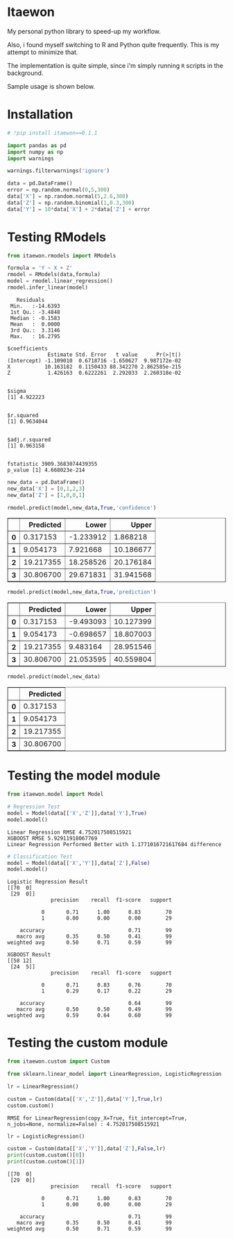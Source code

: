 # Itaewon

My personal python library to speed-up my workflow. 

Also, i found myself switching to R and Python quite frequently. This is my attempt to minimize that.

The implementation is quite simple, since i'm simply running `R` scripts in the background.

Sample usage is shown below. 



# Installation


```python
# !pip install itaewon==0.1.1
```


```python
import pandas as pd
import numpy as np
import warnings

warnings.filterwarnings('ignore')
```


```python
data = pd.DataFrame()
error = np.random.normal(0,5,300)
data['X'] = np.random.normal(5,2.6,300)
data['Z'] = np.random.binomial(1,0.3,300)
data['Y'] = 10*data['X'] + 2*data['Z'] + error
```


# Testing RModels


```python
from itaewon.rmodels import RModels
```


```python
formula = 'Y ~ X + Z'
rmodel = RModels(data,formula)
model = rmodel.linear_regression()
rmodel.infer_linear(model)
```

       Residuals       
     Min.   :-14.6393  
     1st Qu.: -3.4848  
     Median : -0.1583  
     Mean   :  0.0000  
     3rd Qu.:  3.3146  
     Max.   : 16.2795  

    $coefficients
                 Estimate Std. Error   t value      Pr(>|t|)
    (Intercept) -1.109010  0.6718716 -1.650627  9.987172e-02
    X           10.163182  0.1150433 88.342270 2.862585e-215
    Z            1.426163  0.6222261  2.292033  2.260318e-02


    $sigma
    [1] 4.922223


    $r.squared
    [1] 0.9634044


    $adj.r.squared
    [1] 0.963158


    fstatistic 3909.3683074439355
    p_value [1] 4.668023e-214




```python
new_data = pd.DataFrame()
new_data['X'] = [0,1,2,3]
new_data['Z'] = [1,0,0,1]
```


```python
rmodel.predict(model,new_data,True,'confidence')
```




<div>
<style scoped>
    .dataframe tbody tr th:only-of-type {
        vertical-align: middle;
    }

    .dataframe tbody tr th {
        vertical-align: top;
    }

    .dataframe thead th {
        text-align: right;
    }
</style>
<table border="1" class="dataframe">
  <thead>
    <tr style="text-align: right;">
      <th></th>
      <th>Predicted</th>
      <th>Lower</th>
      <th>Upper</th>
    </tr>
  </thead>
  <tbody>
    <tr>
      <th>0</th>
      <td>0.317153</td>
      <td>-1.233912</td>
      <td>1.868218</td>
    </tr>
    <tr>
      <th>1</th>
      <td>9.054173</td>
      <td>7.921668</td>
      <td>10.186677</td>
    </tr>
    <tr>
      <th>2</th>
      <td>19.217355</td>
      <td>18.258526</td>
      <td>20.176184</td>
    </tr>
    <tr>
      <th>3</th>
      <td>30.806700</td>
      <td>29.671831</td>
      <td>31.941568</td>
    </tr>
  </tbody>
</table>
</div>




```python
rmodel.predict(model,new_data,True,'prediction')
```




<div>
<style scoped>
    .dataframe tbody tr th:only-of-type {
        vertical-align: middle;
    }

    .dataframe tbody tr th {
        vertical-align: top;
    }

    .dataframe thead th {
        text-align: right;
    }
</style>
<table border="1" class="dataframe">
  <thead>
    <tr style="text-align: right;">
      <th></th>
      <th>Predicted</th>
      <th>Lower</th>
      <th>Upper</th>
    </tr>
  </thead>
  <tbody>
    <tr>
      <th>0</th>
      <td>0.317153</td>
      <td>-9.493093</td>
      <td>10.127399</td>
    </tr>
    <tr>
      <th>1</th>
      <td>9.054173</td>
      <td>-0.698657</td>
      <td>18.807003</td>
    </tr>
    <tr>
      <th>2</th>
      <td>19.217355</td>
      <td>9.483164</td>
      <td>28.951546</td>
    </tr>
    <tr>
      <th>3</th>
      <td>30.806700</td>
      <td>21.053595</td>
      <td>40.559804</td>
    </tr>
  </tbody>
</table>
</div>




```python
rmodel.predict(model,new_data)
```




<div>
<style scoped>
    .dataframe tbody tr th:only-of-type {
        vertical-align: middle;
    }

    .dataframe tbody tr th {
        vertical-align: top;
    }

    .dataframe thead th {
        text-align: right;
    }
</style>
<table border="1" class="dataframe">
  <thead>
    <tr style="text-align: right;">
      <th></th>
      <th>Predicted</th>
    </tr>
  </thead>
  <tbody>
    <tr>
      <th>0</th>
      <td>0.317153</td>
    </tr>
    <tr>
      <th>1</th>
      <td>9.054173</td>
    </tr>
    <tr>
      <th>2</th>
      <td>19.217355</td>
    </tr>
    <tr>
      <th>3</th>
      <td>30.806700</td>
    </tr>
  </tbody>
</table>
</div>





# Testing the model module


```python
from itaewon.model import Model
```


```python
# Regression Test
model = Model(data[['X','Z']],data['Y'],True)
model.model()
```

    Linear Regression RMSE 4.752017508515921
    XGBOOST RMSE 5.92911918067769
    Linear Regression Performed Better with 1.1771016721617684 difference



```python
# Classification Test
model = Model(data[['X','Y']],data['Z'],False)
model.model()
```

    Logistic Regression Result
    [[70  0]
     [29  0]]
                  precision    recall  f1-score   support

               0       0.71      1.00      0.83        70
               1       0.00      0.00      0.00        29

        accuracy                           0.71        99
       macro avg       0.35      0.50      0.41        99
    weighted avg       0.50      0.71      0.59        99

    XGBOOST Result
    [[58 12]
     [24  5]]
                  precision    recall  f1-score   support

               0       0.71      0.83      0.76        70
               1       0.29      0.17      0.22        29

        accuracy                           0.64        99
       macro avg       0.50      0.50      0.49        99
    weighted avg       0.59      0.64      0.60        99



# Testing the custom module


```python
from itaewon.custom import Custom
```


```python
from sklearn.linear_model import LinearRegression, LogisticRegression
```


```python
lr = LinearRegression()
```


```python
custom = Custom(data[['X','Z']],data['Y'],True,lr)
custom.custom()
```

    RMSE for LinearRegression(copy_X=True, fit_intercept=True, n_jobs=None, normalize=False) : 4.752017508515921



```python
lr = LogisticRegression()
```


```python
custom = Custom(data[['X','Y']],data['Z'],False,lr)
print(custom.custom()[0])
print(custom.custom()[1])
```

    [[70  0]
     [29  0]]
                  precision    recall  f1-score   support

               0       0.71      1.00      0.83        70
               1       0.00      0.00      0.00        29

        accuracy                           0.71        99
       macro avg       0.35      0.50      0.41        99
    weighted avg       0.50      0.71      0.59        99


